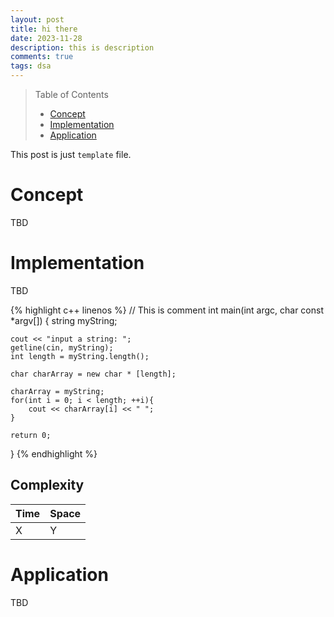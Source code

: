 ```yaml
---
layout: post
title: hi there
date: 2023-11-28
description: this is description
comments: true
tags: dsa
---
```


> Table of Contents
> * [Concept](#concept)
> * [Implementation](#implementation)
> * [Application](#application)

This post is just `template` file.

# Concept

TBD

# Implementation

TBD

{% highlight c++ linenos %}
// This is comment
int main(int argc, char const *argv[])
{
    string myString;

    cout << "input a string: ";
    getline(cin, myString);
    int length = myString.length();

    char charArray = new char * [length];

    charArray = myString;
    for(int i = 0; i < length; ++i){
        cout << charArray[i] << " ";
    }

    return 0;
}
{% endhighlight %}

## Complexity

| Time | Space |
|------|-------|
| X    | Y     |

# Application

TBD

